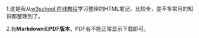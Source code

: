 1.这是我从[w3school 在线教程](https://www.w3school.com.cn/)学习整理的HTML笔记，比较全，差不多常用的知识都整理到了。

2.有**Markdown**和**PDF版本**。PDF若不能正常显示下载即可。



